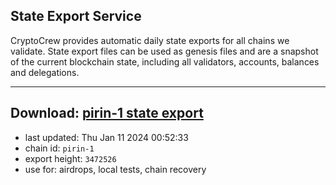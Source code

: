 ## State Export Service
CryptoCrew provides automatic daily state exports for all chains we validate. State export files can be used as genesis files and are a snapshot of the current blockchain state, including all validators, accounts, balances and delegations.

---
**Download: [pirin-1 state export](https://dl.ccvalidators.com/SERVICE/nolus/pirin-1_export_3472526.json)**
---

- last updated: Thu Jan 11 2024 00:52:33
- chain id: `pirin-1`
- export height: `3472526`
- use for: airdrops, local tests, chain recovery
